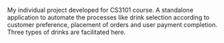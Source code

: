My individual project developed for CS3101 course. A standalone application 
to automate the processes like drink selection according to customer preference, placement of orders and user payment completion. 
Three types of drinks are facilitated here. 
